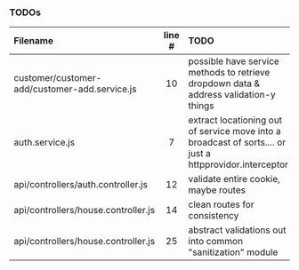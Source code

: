 ### TODOs
| Filename | line # | TODO
|:------|:------:|:------
| customer/customer-add/customer-add.service.js | 10 | possible have service methods to retrieve dropdown data & address validation-y things
| auth.service.js | 7 | extract locationing out of service move into a broadcast of sorts.... or just a httpprovidor.interceptor
| api/controllers/auth.controller.js | 12 | validate entire cookie, maybe routes
| api/controllers/house.controller.js | 14 | clean routes for consistency
| api/controllers/house.controller.js | 25 | abstract validations out into common "sanitization" module